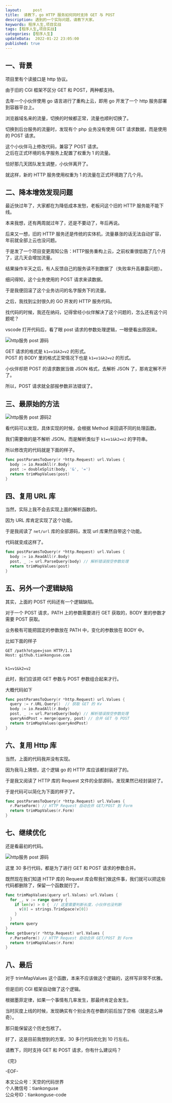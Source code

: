 ```yaml
---   
layout:     post  
title:  请教下，go HTTP 服务如何同时支持 GET 与 POST     
description: 遇到的一个实际问题，请教下大家。  
keywords: 程序人生,项目实战  
tags: [程序人生,项目实战]    
categories: [程序人生]  
updateData:  2022-01-22 23:05:00  
published: true  
---  
```



## 一、背景  


项目里有个读接口是 http 协议。  


由于旧的 CGI 框架不区分 GET 和 POST，两种都支持。  


去年一个小伙伴使用 go 语言进行了重构上云，即用 go 开发了一个 http 服务部署到容器平台上。  


浏览器域名来的流量，切换的时候都正常，流量也顺利切换了。  


切换到后台服务的流量时，发现有个 php 业务没有使用 GET 请求数据，而是使用的 POST 请求。  


这个小伙伴马上修改代码，兼容了 POST 请求。  
之后在正式环境的名字服务上配置了权重为 1 的流量。  


恰好那几天团队发生调整，小伙伴离开了。  


就这样，新的 HTTP 服务使用权重为 1 的流量在正式环境跑了几个月。  



## 二、降本增效发现问题  


最近快过年了，大家都在为降低成本发愁，老板问这个旧的 HTTP 服务能不能下线。  


本来我想，还有两周就过年了，还是不要动了，年后再说。  


后来又一想，旧的 HTTP 服务还是传统的实体机，流量暴涨的话无法自动扩容，年前就全部上云也没问题。  


于是发了一个项目变更周知公告：HTTP服务重构上云，之前权重很低跑了几个月了，这几天会增加流量。  


结果操作半天之后，有人反馈自己的服务读不到数据了（失败率升高暴露问题）。  


细问得知，这个业务使用的 POST 请求来读数据。  


于是我便回滚了这个业务访问的名字服务下的流量。  




之后，我找到尘封很久的 GO 开发的 HTTP 服务代码。  


找代码的时候，我还在纳闷，记得曾经小伙伴解决了这个问题的，怎么还有这个问题呢？  


vscode 打开代码后，看了眼 post 请求的参数处理逻辑，一眼便看出原因来。  


![http服务 post 源码](https://res2022.tiankonguse.com/images/2022/01/23/001.png) 


GET 请求的格式是 `k1=v1&k2=v2` 的形式。  
POST 的 BODY 里的格式正常情况下也是 `k1=v1&k2=v2` 的形式。  


小伙伴却把 POST 的请求数据当做 JSON 格式，去解析 JSON 了，那肯定解不开了。  


所以，POST 请求就全部报参数非法错误了。  


## 三、最原始的方法  



![http服务 post 源码2](https://res2022.tiankonguse.com/images/2022/01/23/001.png) 


看代码可以发现，具体实现的时候，会根据 Method 来回调不同的处理函数。  


我们需要做的是不解析 JSON，而是解析类似于 `k1=v1&k2=v2` 的字符串。  


所以修改完的代码就是下面的样子。  


```go
func postParamsToQuery(r *http.Request) url.Values {
  body := io.ReadAll(r.Body)
  post := doubleSplit(body, '&', '=')
  return trimMapValues(post)
}
```

## 四、复用 URL 库  


当然，实际上我不会去实现上面的解析函数的。  


因为 URL 库肯定实现了这个功能。  



于是我阅读了 `net/url` 库的全部源码，发现 url 库果然自带这个功能。  


代码就变成这样了。  


```go
func postParamsToQuery(r *http.Request) url.Values {
  body := io.ReadAll(r.Body)
  post, _ := url.ParseQuery(body) // 解析错误按空参数处理
  return trimMapValues(post)
}
```


## 五、另外一个逻辑缺陷


其实，上面的 POST 代码还有一个逻辑缺陷。  


对于一个 POST 请求，PATH 上的参数需要进行 GET 获取的，BODY 里的参数才需要 POST 获取。  


业务极有可能把固定的参数放在 PATH 中，变化的参数放在 BODY 中。  


比如下面的样子  


```http
GET /path?otype=json HTTP/1.1
Host: github.tiankonguse.com


k1=v1&k2=v2
```


此时，我们应该把 GET 参数与 POST 参数组合起来才行。  


大概代码如下  


```go
func postParamsToQuery(r *http.Request) url.Values {
  query := r.URL.Query()  // 获取 GET 的 Kv
  body := io.ReadAll(r.Body)
  post, _ := url.ParseQuery(body) // 解析错误按空参数处理
  queryAndPost = merge(query, post) // 合并 GET 与 POST
  return trimMapValues(queryAndPost)
}
```


## 六、复用 Http 库  


当然，上面的代码我并没有实现。  


因为我马上猜想，这个逻辑 go 的 HTTP 库应该都封装好了的。  


于是我又阅读了 HTTP 库的 Request 文件的全部源码，发现果然已经封装好了。  


于是代码可以简化为下面的样子了。  


```go
func postParamsToQuery(r *http.Request) url.Values {
  r.ParseForm() // HTTP Request 自动合并 GET/POST 到 Form
  return trimMapValues(r.Form)
}
```


## 七、继续优化  


还是看最初的代码。  


![http服务 post 源码](https://res2022.tiankonguse.com/images/2022/01/23/003.png) 



这里 30 多行代码，都是为了进行 GET 和 POST 请求的参数合并。  


既然现在我们知道 HTTP 库的 Request 库会帮我们做这件事，我们就可以把这些代码都删除了，保留一个函数就行了。  


```go
func trimMapValues(query url.Values) url.Values {
  for _, v := range query {
    if len(v) > 0 {  // 这里需要判断长度，小伙伴也没判断
      v[0] = strings.TrimSpace(v[0])
    }
  }
  return query
}
func getQuery(r *http.Request) url.Values {
  r.ParseForm() // HTTP Request 自动合并 GET/POST 到 Form
  return trimMapValues(r.Form)
}
```


## 八、最后  


对于 trimMapValues 这个函数，本来不应该做这个逻辑的，这样写非常不优雅。  


但是旧的 CGI 框架自动做了这个逻辑。  


根据墨菲定律，如果一个事情有几率发生，那最终肯定会发生。  


当时灰度上线的时候，发现确实有个别业务在参数的前后加了空格（就是这么神奇）。  


那只能保留这个历史包袱了。  



好了，这是目前我想到的方案，30 多行代码优化到 10 行左右。  


请教下，同时支持 GET 和 POST 请求，你有什么建议吗？  


《完》  


-EOF-  



本文公众号：天空的代码世界  
个人微信号：tiankonguse  
公众号ID：tiankonguse-code  
  

